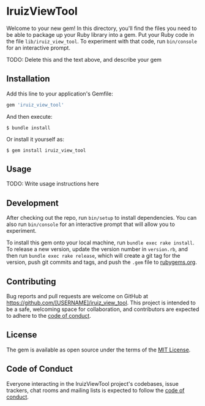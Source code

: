 # IruizViewTool

Welcome to your new gem! In this directory, you'll find the files you need to be able to package up your Ruby library into a gem. Put your Ruby code in the file `lib/iruiz_view_tool`. To experiment with that code, run `bin/console` for an interactive prompt.

TODO: Delete this and the text above, and describe your gem

## Installation

Add this line to your application's Gemfile:

```ruby
gem 'iruiz_view_tool'
```

And then execute:

    $ bundle install

Or install it yourself as:

    $ gem install iruiz_view_tool

## Usage

TODO: Write usage instructions here

## Development

After checking out the repo, run `bin/setup` to install dependencies. You can also run `bin/console` for an interactive prompt that will allow you to experiment.

To install this gem onto your local machine, run `bundle exec rake install`. To release a new version, update the version number in `version.rb`, and then run `bundle exec rake release`, which will create a git tag for the version, push git commits and tags, and push the `.gem` file to [rubygems.org](https://rubygems.org).

## Contributing

Bug reports and pull requests are welcome on GitHub at https://github.com/[USERNAME]/iruiz_view_tool. This project is intended to be a safe, welcoming space for collaboration, and contributors are expected to adhere to the [code of conduct](https://github.com/[USERNAME]/iruiz_view_tool/blob/master/CODE_OF_CONDUCT.md).


## License

The gem is available as open source under the terms of the [MIT License](https://opensource.org/licenses/MIT).

## Code of Conduct

Everyone interacting in the IruizViewTool project's codebases, issue trackers, chat rooms and mailing lists is expected to follow the [code of conduct](https://github.com/[USERNAME]/iruiz_view_tool/blob/master/CODE_OF_CONDUCT.md).

